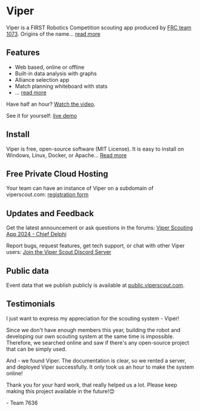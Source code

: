 # Viper

Viper is a FIRST Robotics Competition scouting app produced by [FRC team 1073](https://www.frc1073.org/). Origins of the name... [read more](/about.html)

## Features

 - Web based, online or offline
 - Built-in data analysis with graphs
 - Alliance selection app
 - Match planning whiteboard with stats
 - ... [read more](/features.html)
 
Have half an hour? [Watch the video](https://drive.google.com/file/d/18dF44_FT35HEZ7824Iv5jhn8GvhnvuFO/view).

See it for yourself: [live demo](https://demo.viperscout.com/)

## Install

Viper is free, open-source software (MIT License). It is easy to install on Windows, Linux, Docker, or Apache... [Read more](/install.html)

## Free Private Cloud Hosting

Your team can have an instance of Viper on a subdomain of viperscout.com: [registration form](/cloud-hosting-request.html)

## Updates and Feedback

Get the latest announcement or ask questions in the forums: [Viper Scouting App 2024 - Chief Delphi](https://www.chiefdelphi.com/t/viper-scouting-app-2024/)

Report bugs, request features, get tech support, or chat with other Viper users: [Join the Viper Scout Discord Server](https://discord.com/invite/TZB8bxwhCk)

## Public data

Event data that we publish publicly is available at [public.viperscout.com](https://public.viperscout.com).

## Testimonials

I just want to express my appreciation for the scouting system - Viper!

Since we don't have enough members this year,  building the robot and developing our own scouting system at the same time is impossible. Therefore, we searched online and saw if there's any open-source project that can be simply used.

And - we found Viper. The documentation is clear, so we rented a server, and deployed Viper successfully. It only took us an hour to make the system online!

Thank you for your hard work, that really helped us a lot. Please keep making this project available in the future!😊

 \- Team 7636
